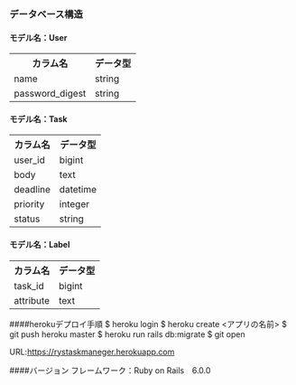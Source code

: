 ### データベース構造
#### モデル名：User
<table>
<tr><th>カラム名</th><th>データ型</th>
<tr><td>name</td><td>string</td></tr>
<tr><td>password_digest</td><td>string</td></tr>
</table>

#### モデル名：Task
<table>
<tr><th>カラム名</th><th>データ型</th>
<tr><td>user_id</td><td>bigint</td></tr>
<tr><td>body</td><td>text</td></tr>
<tr><td>deadline</td><td>datetime</td></tr>
<tr><td>priority</td><td>integer</td></tr>
<tr><td>status</td><td>string</td></tr>
</table>

#### モデル名：Label
<table>
<tr><th>カラム名</th><th>データ型</th>
<tr><td>task_id</td><td>bigint</td></tr>
<tr><td>attribute</td><td>text</td></tr>
</table>

####herokuデプロイ手順
$ heroku login
$ heroku create <アプリの名前>
$ git push heroku master
$ heroku run rails db:migrate
$ git open

URL:https://rystaskmaneger.herokuapp.com

####バージョン
フレームワーク：Ruby on Rails　6.0.0
